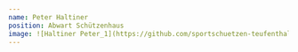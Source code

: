 ```yaml
---
name: Peter Haltiner
position: Abwart Schützenhaus
image: ![Haltiner Peter_1](https://github.com/sportschuetzen-teufenthal/website/assets/147444210/a0a21589-b9dd-43e7-97be-aca3aab6931d)
---
```

